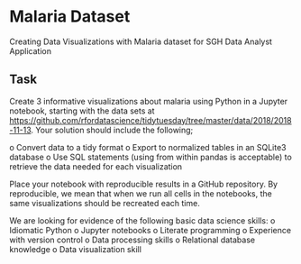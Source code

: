 # Malaria Dataset

Creating Data Visualizations with Malaria dataset for SGH Data Analyst Application

## Task

Create 3 informative visualizations about malaria using Python in a Jupyter notebook, starting with the data sets at https://github.com/rfordatascience/tidytuesday/tree/master/data/2018/2018-11-13.  Your solution should include the following;

o	Convert data to a tidy format
o	Export to normalized tables in an SQLite3 database
o	Use SQL statements (using from within pandas is acceptable) to retrieve the data needed for each visualization 

Place your notebook with reproducible results in a GitHub repository. By reproducible, we mean that when we run all cells in the notebooks, the same visualizations should be recreated each time.

We are looking for evidence of the following basic data science skills:
o	Idiomatic Python
o	Jupyter notebooks
o	Literate programming
o	Experience with version control
o	Data processing skills
o	Relational database knowledge
o	Data visualization skill





